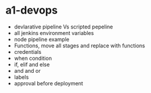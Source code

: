 # a1-devops
- devlarative pipeline Vs scripted pepeline
- all jenkins environment variables
- node pipeline example
- Functions, move all stages and replace with functions
- credentials
- when condition
- if, elif and else
- and and or
- labels
- approval before deployment